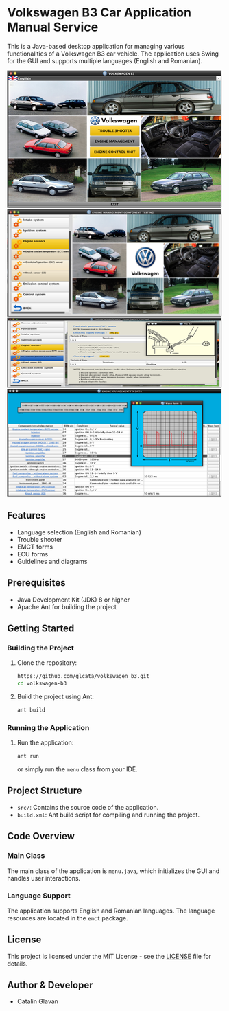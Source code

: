 # Volkswagen B3 Car Application Manual Service

This is a Java-based desktop application for managing various functionalities of a Volkswagen B3 car vehicle. The application uses Swing for the GUI and supports multiple languages (English and Romanian).

<img src="/overview/menu.png" style="width:500px;height:320px"/>
<img src="/overview/engine_management.png" style="width:500px;height:250px"/>
<img src="/overview/engine_management_crankshaft.png" style="width:500px;height:163px"/>
<img src="/overview/ECU.png" style="width:500px;height:250px"/>

## Features

- Language selection (English and Romanian)
- Trouble shooter
- EMCT forms
- ECU forms
- Guidelines and diagrams

## Prerequisites

- Java Development Kit (JDK) 8 or higher
- Apache Ant for building the project

## Getting Started

### Building the Project

1. Clone the repository:
    ```sh
   https://github.com/glcata/volkswagen_b3.git
    cd volkswagen-b3
    ```

2. Build the project using Ant:
    ```sh
    ant build
    ```

### Running the Application

1. Run the application:
    ```sh
    ant run
    ```
   or simply run the `menu` class from your IDE.

## Project Structure

- `src/`: Contains the source code of the application.
- `build.xml`: Ant build script for compiling and running the project.

## Code Overview

### Main Class

The main class of the application is `menu.java`, which initializes the GUI and handles user interactions.

### Language Support

The application supports English and Romanian languages. The language resources are located in the `emct` package.

## License

This project is licensed under the MIT License - see the [LICENSE](LICENSE) file for details.

## Author & Developer

- Catalin Glavan

